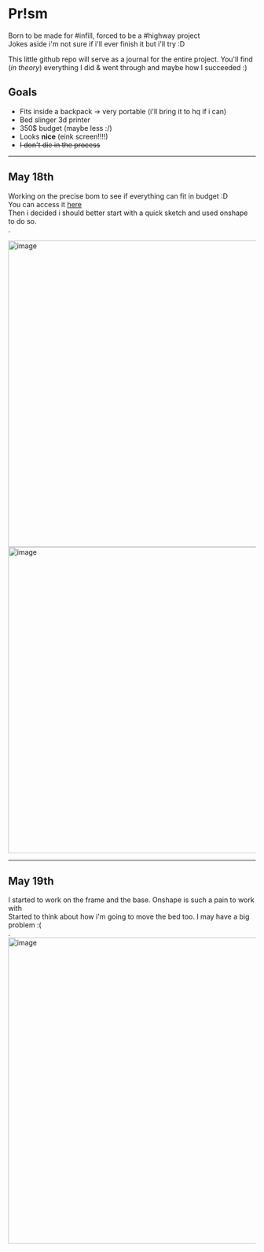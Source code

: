 # Pr!sm

Born to be made for #infill, forced to be a #highway project \
Jokes aside i'm not sure if i'll ever finish it but i'll try :D

This little github repo will serve as a journal for the entire project. You'll find (*in theory*) everything I did & went through and maybe how I succeeded :)

## Goals

- Fits inside a backpack -> very portable (i'll bring it to hq if i can)
- Bed slinger 3d printer
- 350$ budget (maybe less :/)
- Looks **nice** (eink screen!!!!)
- <del>I don't die in the process</del>

---
## May 18th

Working on the precise bom to see if everything can fit in budget :D \
You can access it [here](https://docs.google.com/spreadsheets/d/1ikDKoN0T1L48sfJnj8HsopvuAkS2xJBeX7_AytDlYT8/edit?usp=sharing) \
Then i decided i should better start with a quick sketch and used onshape to do so. \
.

<img width="622" alt="image" src="https://github.com/user-attachments/assets/17f8328a-b545-4cbb-9761-f1c9d581a0fd" />
<img width="622" alt="image" src=https://github.com/user-attachments/assets/59bae35d-6c01-4527-9092-d5a3dc26e52a />

---
## May 19th

I started to work on the frame and the base. Onshape is such a pain to work with \
Started to think about how i'm going to move the bed too. I may have a big problem :( \
.
<img width="622" alt="image" src=https://github.com/user-attachments/assets/3ddbf4b7-3143-4180-8b0c-597eff2a2082 />

